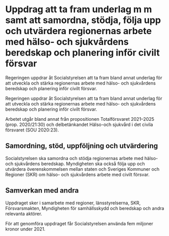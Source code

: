 # Uppdrag att ta fram underlag m m samt att samordna, stödja, följa upp och utvärdera regionernas arbete med hälso- och sjukvårdens beredskap och planering inför civilt försvar

Regeringen uppdrar åt Socialstyrelsen att ta fram bland annat underlag för att utveckla och stärka regionernas arbete med hälso- och sjukvårdens beredskap och planering inför civilt försvar.

Regeringen uppdrar åt Socialstyrelsen att ta fram bland annat underlag för att utveckla och stärka regionernas arbete med hälso- och sjukvårdens beredskap och planering inför civilt försvar.

Arbetet utgår bland annat från propositionen Totalförsvaret 2021–2025 (prop. 2020/21:30) och delbetänkandet Hälso-och sjukvård i det civila försvaret (SOU 2020:23).

## Samordning, stöd, uppföljning och utvärdering

Socialstyrelsen ska samordna och stödja regionernas arbete med hälso- och sjukvårdens beredskap. Myndigheten ska också följa upp och utvärdera överenskommelsen mellan staten och Sveriges Kommuner och Regioner (SKR) om hälso- och sjukvårdens arbete med civilt försvar.

## Samverkan med andra

Uppdraget sker i samarbete med regioner, länsstyrelserna, SKR, Försvarsmakten, Myndigheten för samhällsskydd och beredskap och andra relevanta aktörer.

För att genomföra uppdraget får Socialstyrelsen använda fem miljoner kronor under 2021.
